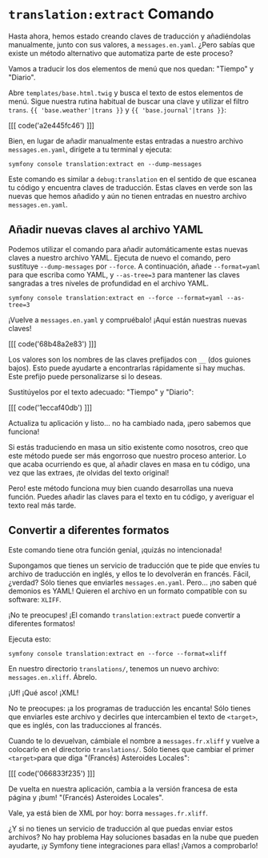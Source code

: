 # `translation:extract` Comando

Hasta ahora, hemos estado creando claves de traducción y añadiéndolas manualmente, junto con sus valores, a `messages.en.yaml`. ¿Pero sabías que existe un método alternativo que automatiza parte de este proceso?

Vamos a traducir los dos elementos de menú que nos quedan: "Tiempo" y "Diario".

Abre `templates/base.html.twig` y busca el texto de estos elementos de menú. Sigue nuestra rutina habitual de buscar una clave y utilizar el filtro `trans`. `{{ 'base.weather'|trans }}` y `{{ 'base.journal'|trans }}`:

[[[ code('a2e445fc46') ]]]

Bien, en lugar de añadir manualmente estas entradas a nuestro archivo `messages.en.yaml`, dirígete a tu terminal y ejecuta:

```terminal
symfony console translation:extract en --dump-messages
```

Este comando es similar a `debug:translation` en el sentido de que escanea tu código y encuentra claves de traducción. Estas claves en verde son las nuevas que hemos añadido y aún no tienen entradas en nuestro archivo `messages.en.yaml`.

## Añadir nuevas claves al archivo YAML

Podemos utilizar el comando para añadir automáticamente estas nuevas claves a nuestro archivo YAML. Ejecuta de nuevo el comando, pero sustituye `--dump-messages` por `--force`. A continuación, añade `--format=yaml` para que escriba como YAML, y `--as-tree=3` para mantener las claves sangradas a tres niveles de profundidad en el archivo YAML.

```terminal-silent
symfony console translation:extract en --force --format=yaml --as-tree=3
```

¡Vuelve a `messages.en.yaml` y compruébalo! ¡Aquí están nuestras nuevas claves!

[[[ code('68b48a2e83') ]]]

Los valores son los nombres de las claves prefijados con `__` (dos guiones bajos). Esto puede ayudarte a encontrarlas rápidamente si hay muchas. Este prefijo puede personalizarse si lo deseas.

Sustitúyelos por el texto adecuado: "Tiempo" y "Diario":

[[[ code('1eccaf40db') ]]]

Actualiza tu aplicación y listo... no ha cambiado nada, ¡pero sabemos que funciona!

Si estás traduciendo en masa un sitio existente como nosotros, creo que este método puede ser más engorroso que nuestro proceso anterior. Lo que acaba ocurriendo es que, al añadir claves en masa en tu código, una vez que las extraes, ¡te olvidas del texto original!

Pero! este método funciona muy bien cuando desarrollas una nueva función. Puedes añadir las claves para el texto en tu código, y averiguar el texto real más tarde.

## Convertir a diferentes formatos

Este comando tiene otra función genial, ¡quizás no intencionada!

Supongamos que tienes un servicio de traducción que te pide que envíes tu archivo de traducción en inglés, y ellos te lo devolverán en francés. Fácil, ¿verdad? Sólo tienes que enviarles `messages.en.yaml`. Pero... ¡no saben qué demonios es YAML! Quieren el archivo en un formato compatible con su software: `XLIFF`.

¡No te preocupes! ¡El comando `translation:extract` puede convertir a diferentes formatos!

Ejecuta esto:

```terminal
symfony console translation:extract en --force --format=xliff
```

En nuestro directorio `translations/`, tenemos un nuevo archivo: `messages.en.xliff`. Ábrelo.

¡Uf! ¡Qué asco! ¡XML!

No te preocupes: ¡a los programas de traducción les encanta! Sólo tienes que enviarles este archivo y decirles que intercambien el texto de `<target>`, que es inglés, con las traducciones al francés.

Cuando te lo devuelvan, cámbiale el nombre a `messages.fr.xliff` y vuelve a colocarlo en el directorio `translations/`. Sólo tienes que cambiar el primer `<target>`para que diga "(Francés) Asteroides Locales":

[[[ code('066833f235') ]]]

De vuelta en nuestra aplicación, cambia a la versión francesa de esta página y ¡bum! "(Francés) Asteroides Locales".

Vale, ya está bien de XML por hoy: borra `messages.fr.xliff`.

¿Y si no tienes un servicio de traducción al que puedas enviar estos archivos? No hay problema Hay soluciones basadas en la nube que pueden ayudarte, ¡y Symfony tiene integraciones para ellas! ¡Vamos a comprobarlo!

